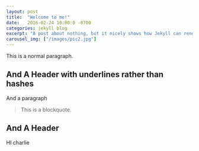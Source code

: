 ```yaml
---
layout: post
title:  "Welcome to me!"
date:   2016-02-24 10:00:0 -0700
categories: jekyll blog
excerpt: "A post about nothing, but it nicely shows how Jekyll can render a blog without any trouble"
carousel_img: ["/images/pic2.jpg"]
---
```

This is a normal
paragraph.

And A Header with underlines rather than hashes
------------
And a paragraph

> This is a blockquote.

And A Header
------------

HI charlie